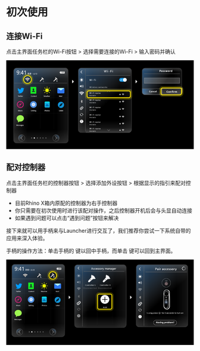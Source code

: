 #	初次使用

## 连接Wi-Fi

点击主界面任务栏的Wi-Fi按钮 > 选择需要连接的Wi-Fi > 输入密码并确认

![Logo](https://raw.githubusercontent.com/yinyuanqings/AIOSDK/gh-pages/img/Launcher/Launcher-Wifi.png ':size=865X394')

## 配对控制器

点击主界面任务栏的控制器按钮 > 选择添加外设按钮 > 根据显示的指引来配对控制器

-	目前Rhino X箱内原配的控制器为右手控制器   
-	你只需要在初次使用时进行该配对操作，之后控制器开机后会与头显自动连接   
-	如果遇到问题可以点击“遇到问题”按钮来解决   


接下来就可以用手柄来与Launcher进行交互了，我们推荐你尝试一下系统自带的应用来深入体验。

手柄的操作方法：单击手柄的 键以回中手柄，而单击 键可以回到主界面。

![Logo](https://raw.githubusercontent.com/yinyuanqings/AIOSDK/gh-pages/img/Launcher/Launcher-Controller.png ':size=865X394')

